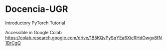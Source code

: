 # Docencia-UGR
Introductory PyTorch Tutorial 


Accessible in Google Colab
https://colab.research.google.com/drive/1B5KQvPySqYEa6XicRHdOwgv8fN1BrCgQ
